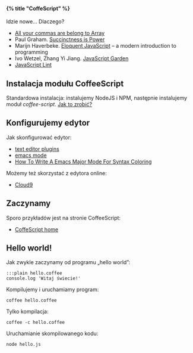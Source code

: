 #### {% title "CoffeScript" %}

Idzie nowe… Dlaczego?

* [All your commas are belong to Array](http://wtfjs.com/)
* Paul Graham. [Succinctness is Power](http://www.paulgraham.com/power.html)
* Marijn Haverbeke. [Eloquent JavaScript](http://eloquentjavascript.net/) –
  a modern introduction to programming
* Ivo Wetzel, Zhang Yi Jiang. [JavaScript Garden](http://javascriptgarden.info/)
* [JavaScript Lint](http://www.javascriptlint.com/)


## Instalacja modułu CoffeeScript

Standardowa instalacja: instalujemy NodeJS i NPM,
następnie instalujemy moduł *coffee-script*.
[Jak to zrobić?](http://sinatra.inf.ug.edu.pl/nosql/srodowisko)


## Konfigurujemy edytor

Jak skonfigurować edytor:

* [text editor plugins](https://github.com/jashkenas/coffee-script/wiki/Text-editor-plugins)
* [emacs mode](https://github.com/defunkt/coffee-mode)
* [How To Write A Emacs Major Mode For Syntax Coloring](http://xahlee.org/emacs/elisp_syntax_coloring.html)

Możemy też skorzystać z edytora online:

* [Cloud9](http://cloud9ide.com/)


## Zaczynamy

Sporo przykładów jest na stronie CoffeeScript:

* [CoffeScript home](http://jashkenas.github.com/coffee-script/)


## Hello world!

Jak zwykle zaczynamy od programu „hello world”:

    :::plain hello.coffee
    console.log 'Witaj świecie!'

Kompilujemy i uruchamiamy program:

    coffee hello.coffee

Tylko kompilacja:

    coffee -c hello.coffee

Uruchamianie skompilowanego kodu:

    node hello.js
